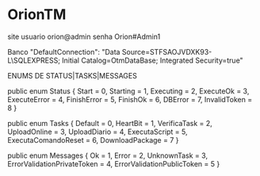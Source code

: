# OrionTM
site
usuario orion@admin
senha Orion#Admin1

Banco
 "DefaultConnection": "Data Source=STFSAOJVDXK93-L\\SQLEXPRESS; Initial Catalog=OtmDataBase; Integrated Security=true"
 
 
ENUMS DE STATUS|TASKS|MESSAGES

public enum Status
        {
            Start = 0,
            Starting = 1,
            Executing = 2,
            ExecuteOk = 3,
            ExecuteError = 4,
            FinishError = 5,
            FinishOk = 6,
            DBError = 7,
            InvalidToken = 8
        }

public enum Tasks
        {
            Default = 0,
            HeartBit = 1,
            VerificaTask = 2,
            UploadOnline = 3,
            UploadDiario = 4,
            ExecutaScript = 5,
            ExecutaComandoReset = 6,
            DownloadPackage = 7
        }

public enum Messages
        {
            Ok = 1,
            Error = 2,
            UnknownTask = 3,
            ErrorValidationPrivateToken = 4,
            ErrorValidationPublicToken = 5
        }
